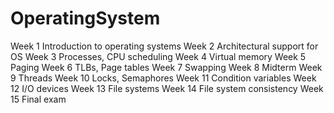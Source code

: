 # OperatingSystem

Week 1 Introduction to operating systems
Week 2 Architectural support for OS
Week 3 Processes, CPU scheduling
Week 4 Virtual memory
Week 5 Paging
Week 6 TLBs, Page tables
Week 7 Swapping
Week 8 Midterm
Week 9 Threads
Week 10 Locks, Semaphores
Week 11 Condition variables
Week 12 I/O devices
Week 13 File systems
Week 14 File system consistency
Week 15 Final exam
